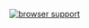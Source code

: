 [![browser support](https://ci.testling.com/vkurchatkin/error-origin.png)](https://ci.testling.com/vkurchatkin/error-origin)